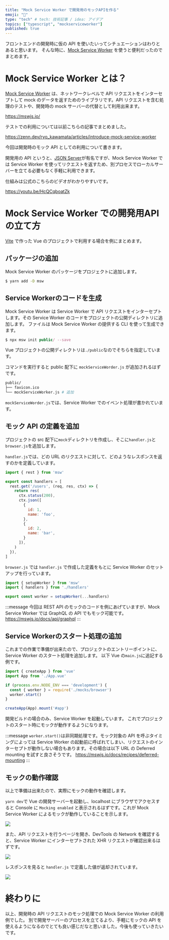 ```yaml
---
title: "Mock Service Worker で開発用のモックAPIを作る"
emoji: "🦆"
type: "tech" # tech: 技術記事 / idea: アイデア
topics: ["typescript", "mockserviceworker"]
published: true
---
```


フロントエンドの開発時に仮の API を使いたいってシチュエーションはわりとあると思います。
そんな時に、[Mock Service Worker](https://github.com/mswjs/msw) を使うと便利だったのでまとめます。

# Mock Service Worker とは？
[Mock Service Worker](https://github.com/mswjs/msw) は、ネットワークレベルで API リクエストをインターセプトして mock のデータを返すためのライブラリです。API リクエストを含む処理のテストや、開発時の mock サーバーの代替として利用出来ます。

https://mswjs.io/

テストでの利用については以前こちらの記事でまとめました。

https://zenn.dev/ryo_kawamata/articles/introduce-mock-service-worker

今回は開発時のモック API としての利用について書きます。

開発用の API というと、[JSON Server](https://github.com/typicode/json-server)が有名ですが、Mock Service Worker では Service Worker を使ってリクエストを返すため、別プロセスでローカルサーバーを立てる必要もなく手軽に利用できます。

仕組みは公式のこちらのビデオがわかりやすいです。

https://youtu.be/HcQCqboatZk

# Mock Service Worker での開発用APIの立て方

[Vite](https://github.com/vitejs/vite) で作った Vue のプロジェクトで利用する場合を例にまとめます。

## パッケージの追加

Mock Service Worker のパッケージをプロジェクトに追加します。

```bash
$ yarn add -D msw
```

## Service Workerのコードを生成

Mock Service Worker は Service Worker で API リクエストをインターセプトします。その Service Worker のコードをプロジェクトの公開ディレクトリに追加します。
ファイルは Mock Service Worker の提供する CLI を使って生成できます。


```js
$ npx msw init public/ --save
```

Vue プロジェクトの公開ディレクトリは`./public`なのでそちらを指定しています。

コマンドを実行すると public 配下に `mockServiceWorder.js` が追加されるはずです。


```bash
public/
├── favicon.ico
└── mockServiceWorker.js # 追加
```

`mockServiceWorder.js`では、Service Worker でのイベント処理が書かれています。

## モック API の定義を追加

プロジェクトの src 配下に`mock`ディレクトリを作成し、そこに`handler.js`と`browser.js`を追加します。

`handler.js`では、どの URL のリクエストに対して、どのようなレスポンスを返すのかを定義しています。

```js:src/handler.js
import { rest } from 'msw'

export const handlers = [
  rest.get('/users', (req, res, ctx) => {
    return res(
      ctx.status(200),
      ctx.json([
        {
          id: 1,
          name: 'foo',
        },
        {
          id: 2,
          name: 'bar',
        }
      ]),
    )
  }),
]
```

`browser.js` では `handler.js` で作成した定義をもとに Service Worker のセットアップを行っています。

```js:src/browser.js
import { setupWorker } from 'msw'
import { handlers } from './handlers'

export const worker = setupWorker(...handlers)
```

:::message
今回は REST API のモックのコードを例にあげていますが、Mock Service Worker では GraphQL の API でもモック可能です。
https://mswjs.io/docs/api/graphql
:::

## Service Workerのスタート処理の追加

これまでの作業で準備が出来たので、プロジェクトのエントリーポイントに、Service Worker のスタート処理を追加します。
以下 Vue の`main.js`に追記する例です。

```js:src/main.js
import { createApp } from 'vue'
import App from './App.vue'

if (process.env.NODE_ENV === 'development') {
  const { worker } = require('./mocks/browser')
  worker.start()
}

createApp(App).mount('#app')
```

開発ビルドの場合のみ、Service Worker を起動しています。
これでプロジェクトのスタート時にモックが動作するようになります。

:::message
`worker.start()`は非同期処理です。モック対象の API を呼ぶタイミングによっては Service Worker の起動前に呼ばれてしまい、リクエストのインターセプトが動作しない場合もあります。その場合は以下 URL の Deferred mounting を試すと良さそうです。
https://mswjs.io/docs/recipes/deferred-mounting
:::

## モックの動作確認

以上で準備は出来たので、実際にモックの動作を確認します。

`yarn dev`で Vue の開発サーバーを起動し、localhost にブラウザでアクセスすると Console に `Mocking enabled` と表示されるはずです。これが Mock Service Worker によるモックが動作していることを示します。

![](https://i.gyazo.com/aee8f0f9d772f6d56a21ca671266eae8.png)

また、API リクエストを行うページを開き、DevTools の Network を確認すると、Service Worker にインターセプトされた XHR リクエストが確認出来るはずです。

![](https://i.gyazo.com/80754fce532113c6fef650b156e2bbd6.png)

レスポンスを見ると `handler.js` で定義した値が返却されています。

![](https://i.gyazo.com/b27c86e4daec5205cb3f4ca95e7dfc2d.png)

# 終わりに

以上、開発時の API リクエストのモック処理での Mock Service Worker の利用例でした。
別で開発サーバーのプロセスを立てるより、手軽にモックの API を使えるようになるのでとても良い感じだなと思いました。今後も使っていきたいです。